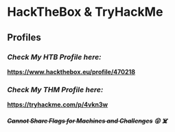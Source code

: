 # HackTheBox & TryHackMe
## Profiles

### *Check My HTB Profile here:*
**https://www.hackthebox.eu/profile/470218**

### *Check My THM Profile here:*
**https://tryhackme.com/p/4vkn3w**

##### ~~Cannot Share Flags for Machines and Challenges~~ :stuck_out_tongue_closed_eyes: :skull_and_crossbones: 
